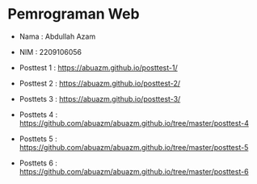 # Pemrograman Web
* Nama : Abdullah Azam
* NIM  : 2209106056

* Posttest 1 : https://abuazm.github.io/posttest-1/
* Posttest 2 : https://abuazm.github.io/posttest-2/
* Posttets 3 : https://abuazm.github.io/posttest-3/
* Posttets 4 : https://github.com/abuazm/abuazm.github.io/tree/master/posttest-4
* Posttets 5 : https://github.com/abuazm/abuazm.github.io/tree/master/posttest-5
* Posttets 6 : https://github.com/abuazm/abuazm.github.io/tree/master/posttest-6